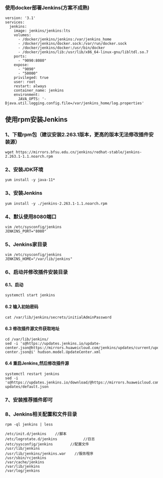 ### 使用docker部署Jenkins(方案不成熟)
```shell script
version: '3.1'
services:
  jenkins:
    image: jenkins/jenkins:lts
    volumes:
      - /docker/jenkins/jenkins:/var/jenkins_home
      - /docker/jenkins/docker.sock:/var/run/docker.sock
      - /docker/jenkins/docker:/usr/bin/docker
      - /docker/jenkins/lib:/usr/lib/x86_64-linux-gnu/libltdl.so.7
    ports:
      - "9090:8080"
    expose:
      - "9090"
      - "50000"
    privileged: true
    user: root
    restart: always
    container_name: jenkins
    environment:
      JAVA_OPTS: '-Djava.util.logging.config.file=/var/jenkins_home/log.properties'
```
## 使用rpm安装Jenkins
### 1、下载rpm包（建议安装2.263.1版本，更高的版本无法修改插件安装源）
```shell script
wget https://mirrors.bfsu.edu.cn/jenkins/redhat-stable/jenkins-2.263.1-1.1.noarch.rpm
```
### 2、安装JDK环境
```shell script
yum install -y java-11*
```
### 3、安装Jenkins
```shell script
yum install -y ./jenkins-2.263.1-1.1.noarch.rpm
```
### 4、默认使用8080端口
```shell script
vim /etc/sysconfig/jenkins
JENKINS_PORT="8080"
```
### 5、Jenkins家目录
```shell script
vim /etc/sysconfig/jenkins
JENKINS_HOME="/var/lib/jenkins"
```
### 6、启动并修改插件安装目录
#### 6.1、启动
```shell script
systemctl start jenkins
```
#### 6.2 输入初始密码
```shell script
cat /var/lib/jenkins/secrets/initialAdminPassword
```
#### 6.3 修改插件源文件获取地址
```shell script
cd /var/lib/jenkins/
sed -i 's@https://updates.jenkins.io/update-center.json@https://mirrors.huaweicloud.com/jenkins/updates/current/update-center.json@i' hudson.model.UpdateCenter.xml
```
#### 6.4 重启Jenkins,然后修改插件源
```shell script
systemctl restart jenkins
sed -i 's@https://updates.jenkins.io/download/@https://mirrors.huaweicloud.com/jenkins/@g' updates/default.json
```
### 7、安装推荐插件即可
### 8、Jenkins相关配置和文件目录
```shell script
rpm -ql jenkins | less 

/etc/init.d/jenkins    //脚本
/etc/logrotate.d/jenkins            //日志
/etc/sysconfig/jenkins        //配置文件
/usr/lib/jenkins
/usr/lib/jenkins/jenkins.war    //服务程序
/usr/sbin/rcjenkins
/var/cache/jenkins
/var/lib/jenkins
/var/log/jenkins
```